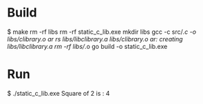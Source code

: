 # Build
$ make
rm -rf libs
rm -rf static_c_lib.exe
mkdir libs
gcc -c src/*.c -o libs/clibrary.o
ar rs libs/libclibrary.a libs/clibrary.o
ar: creating libs/libclibrary.a
rm -rf libs/*.o
go build -o static_c_lib.exe

# Run
$ ./static_c_lib.exe
Square of  2  is : 4